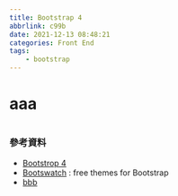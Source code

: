 ```yaml
---
title: Bootstrap 4
abbrlink: c99b
date: 2021-12-13 08:48:21
categories: Front End
tags:
	- bootstrap
---
```


<h1>aaa<h1>

### 參考資料
+ [Bootstrop 4](https://getbootstrap.com/docs/4.6/getting-started/introduction/)
+ [Bootswatch](https://bootswatch.com/) : free themes for Bootstrap
+ [bbb](/zone/a2.html)
